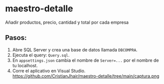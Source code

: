# maestro-detalle
Añadir productos, precio, cantidad y total por cada empresa
## Pasos:
1. Abre SQL Server y crea una base de datos llamada `DBCOMPRA`.
2. Ejecuta el query: `Query.sql`.
3. En `appsettings.json` cambia el nombre de `Server=...` por el nombre de tu localhost.
4. Corre el aplicativo en Visual Studio.
<span>https://github.com/CristianJhair/maestro-detalle/tree/main/captura.png<span>